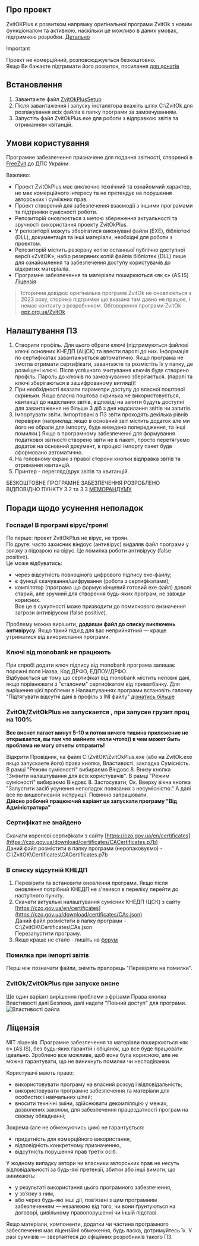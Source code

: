 ## Про проект ##
ZvitOKPlus є розвитком напрямку оригінальної програми ZvitOk з новим функціоналом та активною, наскільки це можливо в даних умовах, підтримкою розробки.
[Детально](/Doc/README.md)

> [!IMPORTANT]  
> Проект не комерційний, розповсюджується безкоштовно.  
> Якщо Ви бажаєте підтримати його розвиток, посилання [для донатів](https://send.monobank.ua/2MXeqRNEPw)

## Встановлення ##

1. Завантажте файл [ZvitOkPlusSetup](https://github.com/moleculafree/zvitok/releases/latest)
2. Після завантаження і запуску інсталятора вкажіть шлях C:\ZvitOk для розпакування всіх файлів в папку програми за замовчуванням.
3. Запустіть файл ZvitOkPlus.exe для роботи з відправкою звітів та отриманням квітанцій.


## Умови користування ##

Програмне забезпечення призначене для подання звітності, створеної в [FreeZvit](https://opz.org.ua/) до ДПС України.


Важливо:  
- Проект ZvitOkPlus має виключно технічний та ознайомчий характер, не має комерційного інтересу та не претендує на порушення авторських і суміжних прав.  
- Проект створений для забезпечення взаємодії з іншими програмами та підтримки сумісності роботи.  
- Репозиторій оновлюється з метою збереження актуальності та зручності використання проекту ZvitOkPlus.  
- У репозиторії можуть зберігатися виконувані файли (EXE), бібліотекі (DLL), документація та інші матеріали, необхідні для роботи з проектом.  
- Репозиторій містить резервну копію останньої публічно доступної версії «ZvitOK», набір резервних копій файлів бібліотек (DLL) лише для ознайомлення та забезпечення доступу користувачів до відкритих матеріалів.
- Програмне забезпечення та матеріали поширюються «як є» (AS IS) [Ліцензія](#Ліцензія)
  

> Історична довідка: оригінальна програма ZvitOk не оновлюється з 2023 року, сторінка підтримки що вказана там давно не працює, і немає контакту з розробником. Обговорення програми ZvitOk [opz.org.ua/ZvitOk](https://opz.org.ua/forum/viewtopic.php?f=39&t=7887)


## Налаштування ПЗ ##
1. Створити профіль. Для цього обрати ключі (підтримуються файлові ключі основних КНЕДП (АЦСК) та ввести паролі до них.
Інформація по сертифікатах завантажується автоматично. Якщо програма не змогла отримати сертифікати, завантажте та розмістіть їх у папку, де розміщені ключі. Після успішного зчитування ключів буде створено профіль.
Пароль до ключів по замовчуванню зберігається. (паролі та ключі зберігаються в зашифрованому вигляді)!
2. При необхідності вказати параметри доступу до власної поштової скриньки. Якщо власна поштова скринька не використовується, квитанції до надісланих звітів, відповіді на запити будуть доступні для завантаження не більше 3 діб з дня надсилання звітів чи запитів.
3. Імпортувати звіти. Імпортовані в ПЗ звіти проходять декілька рівнів перевірки (наприклад: якщо в основний звіт містить додаток але ми його не обрали для імпорту, буде виведено попередження, та інші помилки.) Якщо в програмному забезпеченні для формування податкової звітності створено звіти не в пакеті, просто перетягуємо додаток на основний документ, в процесі імпорту пакет буде сформовано автоматично.
4. На головному єкрані з правої сторони кнопки відправка звітів та отримання квитанцій.
5. Принтер - перегляд/друк звітів та квитанцій.

БЕЗКОШТОВНЕ ПРОГРАМНЕ ЗАБЕЗПЕЧЕННЯ РОЗРОБЛЕНО ВІДПОВІДНО ПУНКТУ 3.2 та 3.3 [МЕМОРАНДУМУ](/Doc/memorandum.pdf)


## Поради щодо усунення неполадок ## 


### Госпаде! В програмі вірус/троян! ###
По перше: проект ZvitOkPlus не вірус, не троян.  
По друге: часто захисник віндоус (антивірус) видаляв файл програми у звязку з підозрою на вірус.  Це помилка роботи антивірусу (false positive).  
Це може відбуватись:
- через відсутність повноціного цифрового підпису ехе-файлу;
- є функціі скачування/шифрування (робота з сертифікатами);
- компілятор (програма що формує кінцевий готовий exe файл) доволі старий, але зручний для створення будь-яких програм, не завжди корисних.  
Все це в сукупності може призводити до помилкового визначення загрози антивірусом (false positive).

Проблему можна вирішити, **додавши файл до списку виключень антивірусу**. Якщо такий підхід для вас неприйнятний — краще утриматися від використання програми.


### Ключі від monobank не працюють ###
При спробі додати ключ підпису від monobank програма залишає порожні поля Назва, Код ДРФО, ЕДПОУ/ДРФО.  
Відбувається це тому що сертифікат від monobank містить неповні дані, якщо порівнювати з "єталоним" сертифікатом від приватбанку.
Для вирішення цієї проблеми в Налаштуваннях програми встановіть галочку "Підтягувати відсутні дані в профіль з INI файлу" [дізнатись більше](/Doc/README.md)

### ZvitOk/ZvitOkPlus не запускается , при запуске грузит проц на 100% ###
**Все виснет лагает минут 5-10 и потом ничего тишина приложение не открывается, вы там что майните чтоли чтото)) в чем может быть проблема не могу отчеты отправить!**

Відкрити Провідник, на файлі C:\ZvitOK\ZvitOkPlus.exe (або на ZvitOk.exe якщо запускаете його) права кнопка, Властивості, закладка Сумісність. В рамці "Режим сумісності" вибираємо Віндовс 8. Внизу кнопка "Змінити налаштування для всіх користувачів". В рамці "Режим сумісності" вибираємо Віндовс 8. Застосувати, Ок. Вверху вікна кнопка "Запустити засіб усунення неполадок повязаних з несумісністю." А далі все по вищеописаній інструкції. Повинно запрацювати.  
**Дійсно робочий працюючий варіант це запускати програму "Від Адміністратора"**  


### Сертифікат не знайдено ###
Скачати кореневі сертифікати з сайту [https://czo.gov.ua/en/certificates](https://czo.gov.ua/download/certificates/CACertificates.p7b)  
Даний файл розмістити в папку програми (неропаковуємо) - C:\ZvitOK\Certificates\CACertificates.p7b  


### В списку відсутній КНЕДП ###
1. Перевірити та встановити оновлення програми. Якщо після оновлення потрібний КНЕДП не з'явився в переліку перейти до наступного пункту.
2. Скачати актуальні налаштування сумісних КНЕДП (ЦСК) з сайту [https://czo.gov.ua/en/certificates](https://czo.gov.ua/download/certificates/CAs.json)  
Даний файл розмістити в папку програми - C:\ZvitOK\Certificates\CAs.json  
Перезапустити програму.
3. Якщо краще не стало - пишіть на [форум](https://opz.org.ua/forum/viewforum.php?f=39)


### Помилка при імпорті звітів ###
Перш ніж позначати файли, зніміть прапорець "Перевіряти на помилки".  


### ZvitOk/ZvitOkPlus при запуске висне ###
Ще один варіант вирішення проблеми з фрізами Права кнопка Властивості далі Безпека, далі надати "Повний доступ" для програми.
![Властивості файла](https://github.com/moleculafree/zvitok/blob/main/Doc/FullAccess.jpg)


## Ліцензія ##
МІТ ліцензія. Програмне забезпечення та матеріали поширюються «як є» (AS IS), без будь-яких гарантій і обіцянок, що все буде працювати ідеально. Зроблено все можливе, щоб вона була корисною, але не можна гарантувати, що не виникнуть помилки чи несподіванки.

Користувачі мають право:  
- використовувати програму на власний розсуд і відповідальність;
- використовувати програмне забезпечення та матеріали для особистих і навчальних цілей;  
- вносити технічні зміни, здійснювати декомпіляцію у межах, дозволених законом, для забезпечення працездатності програм на своєму обладнанні;  

Зокрема (але не обмежуючись цим) не гарантується:
- придатність для комерційного використання,
- відповідність конкретному призначенню,
- відсутність порушення прав третіх осіб.

У жодному випадку автори чи власники авторських прав не несуть відповідальності за будь-які претензії, збитки або інші вимоги, що виникають:
- у результаті використання цього програмного забезпечення,
- у зв’язку з ним,
- або через будь-які інші дії, пов’язані з цим програмним забезпеченням — незалежно від того, чи вони ґрунтуються на договорі, цивільному правопорушенні чи іншій підставі.

Якщо матеріали, компоненти, додатки чи частина програмного забеспечення має ліцензійні обмеження, будь ласка, дотримуйтесь їх.  У разі сумнівів — звертайтеся до офіційних розробників такого ПЗ.
